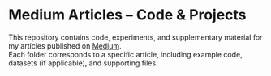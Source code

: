 # Medium Articles – Code & Projects

This repository contains code, experiments, and supplementary material for my articles published on [Medium](https://medium.com/@davit_martirosyan).  
Each folder corresponds to a specific article, including example code, datasets (if applicable), and supporting files.
